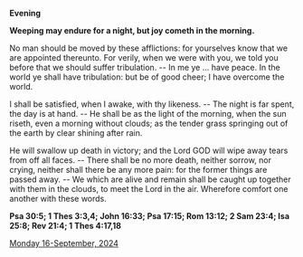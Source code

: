 **Evening**

**Weeping may endure for a night, but joy cometh in the morning.**
 
No man should be moved by these afflictions: for yourselves know that we are appointed thereunto. For verily, when we were with you, we told you before that we should suffer tribulation. -- In me ye ... have peace. In the world ye shall have tribulation: but be of good cheer; I have overcome the world.
 
I shall be satisfied, when I awake, with thy likeness. -- The night is far spent, the day is at hand. -- He shall be as the light of the morning, when the sun riseth, even a morning without clouds; as the tender grass springing out of the earth by clear shining after rain.
 
He will swallow up death in victory; and the Lord GOD will wipe away tears from off all faces. -- There shall be no more death, neither sorrow, nor crying, neither shall there be any more pain: for the former things are passed away. -- We which are alive and remain shall be caught up together with them in the clouds, to meet the Lord in the air. Wherefore comfort one another with these words.  

**Psa 30:5; 1 Thes 3:3,4; John 16:33; Psa 17:15; Rom 13:12; 2 Sam 23:4; Isa 25:8; Rev 21:4; 1 Thes 4:17,18**

[Monday 16-September, 2024](https://t.me/daily_light)
